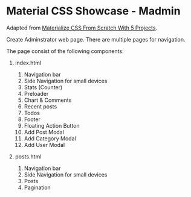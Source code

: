 # Material CSS Showcase - Madmin

Adapted from [Materialize CSS From Scratch With 5 Projects](https://www.safaribooksonline.com/library/view/materialize-css-from/9781789538724/).

Create Adminstrator web page. There are multiple pages for navigation.

The page consist of the following components:

1.  index.html

    1.  Navigation bar
    2.  Side Navigation for small devices
    3.  Stats (Counter)
    4.  Preloader
    5.  Chart & Comments
    6.  Recent posts
    7.  Todos
    8.  Footer
    9.  Floating Action Button
    10. Add Post Modal
    11. Add Category Modal
    12. Add User Modal

1.  posts.html

    1.  Navigation bar
    2.  Side Navigation for small devices
    3.  Posts
    4.  Pagination
